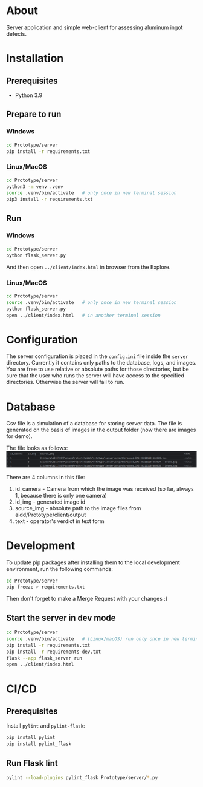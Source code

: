 # About
Server application and simple web-client for assessing aluminum ingot defects.

# Installation
## Prerequisites
- Python 3.9

## Prepare to run
### Windows
```bash
cd Prototype/server
pip install -r requirements.txt
```
### Linux/MacOS
```bash
cd Prototype/server
python3 -m venv .venv
source .venv/bin/activate   # only once in new terminal session
pip3 install -r requirements.txt
```
## Run
### Windows
```bash
cd Prototype/server
python flask_server.py
```
And then open `../client/index.html` in browser from the Explore.
### Linux/MacOS
```bash
cd Prototype/server
source .venv/bin/activate   # only once in new terminal session
python flask_server.py
open ../client/index.html   # in another terminal session
```
# Configuration
The server configuration is placed in the `config.ini` file inside the `server` directory.
Currently it contains only paths to the database, logs, and images. You are free to use relative or absolute paths for those directories, but be sure that the user who runs the server will have access to the specified directories. Otherwise the server will fail to run.
# Database
Csv file is a simulation of a database for storing server data.
The file is generated on the basis of images in the output folder (now there are images for demo). 

The file looks as follows:
![img.png](Documentation/images/img.png)

There are 4 columns in this file:
1. id_camera - Camera from which the image was received (so far, always 1, because there is only one camera)
2. id_img - generated image id
3. source_img - absolute path to the image files from aidd/Prototype/client/output
4. text - operator's verdict in text form
# Development
To update pip packages after installing them to the local development environment, run the following commands:
```bash
cd Prototype/server
pip freeze > requirements.txt
```
Then don't forget to make a Merge Request with your changes :)
## Start the server in dev mode
```bash
cd Prototype/server
source .venv/bin/activate   # (Linux/macOS) run only once in new terminal session
pip install -r requirements.txt
pip install -r requirements-dev.txt
flask --app flask_server run
open ../client/index.html
```
# CI/CD
## Prerequisites
Install `pylint` and `pylint-flask`:
```bash
pip install pylint
pip install pylint_flask
```
## Run Flask lint
```bash
pylint --load-plugins pylint_flask Prototype/server/*.py
```

